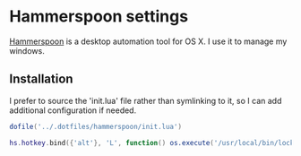 # Hammerspoon settings
[Hammerspoon] is a desktop automation tool for OS X. I use it to manage my windows.

## Installation
I prefer to source the 'init.lua' file rather than symlinking to it, so I can add additional configuration if needed.

```lua
dofile('../.dotfiles/hammerspoon/init.lua')

hs.hotkey.bind({'alt'}, 'L', function() os.execute('/usr/local/bin/lock') end)
```

[Hammerspoon]:http://www.hammerspoon.org/
